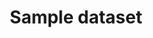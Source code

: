 ---
schema: default
title: Sample dataset
organization: Sample Department
notes: >-
  This is an example dataset that comes with a new installation of JKAN, good
  eh?
resources:
  - name: Air Monitoring Stations CSV
    url: >-
      http://data.phl.opendata.arcgis.com/datasets/1839b35258604422b0b520cbb668df0d_0.csv
    format: csv
  - name: Air Monitoring Stations Shapefile
    url: >-
      http://data.phl.opendata.arcgis.com/datasets/1839b35258604422b0b520cbb668df0d_0.zip
    format: shp
  - name: Air Monitoring Stations GeoService
    url: >-
      https://services.arcgis.com/fLeGjb7u4uXqeF9q/arcgis/rest/services/Air_Monitoring_Stations/FeatureServer/0/query
    format: api
license: 'https://www.nationalarchives.gov.uk/doc/open-government-licence/version/3/'
category:
  - Education
maintainer: Tim Wisniewski
maintainer_email: tim@timwis.com
---